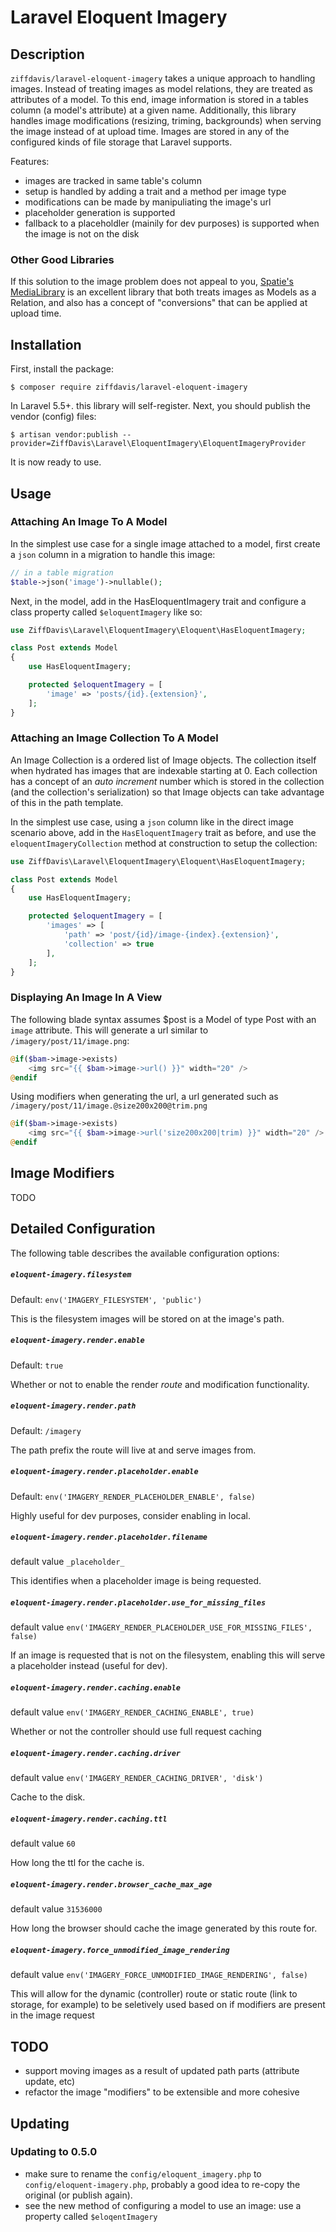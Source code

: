 # Laravel Eloquent Imagery

## Description

`ziffdavis/laravel-eloquent-imagery` takes a unique approach to handling
images. Instead of treating images as model relations, they are treated
as attributes of a model. To this end, image information is stored
in a tables column (a model's attribute) at a given name. Additionally,
this library handles image modifications (resizing, triming,
backgrounds) when serving the image instead of at upload time. Images
are stored in any of the configured kinds of file storage that Laravel
supports.

Features:
- images are tracked in same table's column
- setup is handled by adding a trait and a method per image type
- modifications can be made by manipuliating the image's url
- placeholder generation is supported
- fallback to a placeholdler (mainily for dev purposes) is supported
  when the image is not on the disk

### Other Good Libraries

If this solution to the image problem does not appeal to you,
[Spatie's MediaLibrary](https://github.com/spatie/laravel-medialibrary)
is an excellent library that both treats images as
Models as a Relation, and also has a concept of "conversions" that can
be applied at upload time.

## Installation

First, install the package:

    $ composer require ziffdavis/laravel-eloquent-imagery

In Laravel 5.5+. this library will self-register. Next, you should
publish the vendor (config) files:

    $ artisan vendor:publish --provider=ZiffDavis\Laravel\EloquentImagery\EloquentImageryProvider

It is now ready to use.

## Usage

### Attaching An Image To A Model

In the simplest use case for a single image attached to a model, first
create a `json` column in a migration to handle this image:

```php
// in a table migration
$table->json('image')->nullable();
```

Next, in the model, add in the HasEloquentImagery trait and configure a class
property called `$eloquentImagery` like so:

```php
use ZiffDavis\Laravel\EloquentImagery\Eloquent\HasEloquentImagery;

class Post extends Model
{
    use HasEloquentImagery;

    protected $eloquentImagery = [
        'image' => 'posts/{id}.{extension}',
    ];
}
```

### Attaching an Image Collection To A Model

An Image Collection is a ordered list of Image objects.  The collection
itself when hydrated has images that are indexable starting at 0. Each
collection has a concept of an *auto increment* number which is stored
in the collection (and the collection's serialization) so that Image
objects can take advantage of this in the path template.

In the simplest use case, using a `json` column like in the direct image
scenario above, add in the `HasEloquentImagery` trait as before, and
use the `eloquentImageryCollection` method at construction to setup
the collection:

```php
use ZiffDavis\Laravel\EloquentImagery\Eloquent\HasEloquentImagery;

class Post extends Model
{
    use HasEloquentImagery;

    protected $eloquentImagery = [
        'images' => [
            'path' => 'post/{id}/image-{index}.{extension}',
            'collection' => true
        ],
    ];
}
```

### Displaying An Image In A View

The following blade syntax assumes $post is a Model of type Post with
an `image` attribute.  This will generate a url
similar to `/imagery/post/11/image.png`:

```php
@if($bam->image->exists)
    <img src="{{ $bam->image->url() }}" width="20" />
@endif
```

Using modifiers when generating the url, a url generated such as
`/imagery/post/11/image.@size200x200@trim.png`

```php
@if($bam->image->exists)
    <img src="{{ $bam->image->url('size200x200|trim) }}" width="20" />
@endif
```

## Image Modifiers

TODO

## Detailed Configuration

The following table describes the available configuration options:


##### `eloquent-imagery.filesystem`

Default: `env('IMAGERY_FILESYSTEM', 'public')`

This is the filesystem images will be stored on at the image's path.

##### `eloquent-imagery.render.enable`

Default: `true`

Whether or not to enable the render *route* and modification functionality.

##### `eloquent-imagery.render.path`

Default: `/imagery`

The path prefix the route will live at and serve images from.

##### `eloquent-imagery.render.placeholder.enable`

Default: `env('IMAGERY_RENDER_PLACEHOLDER_ENABLE', false)`

Highly useful for dev purposes, consider enabling in local.

##### `eloquent-imagery.render.placeholder.filename`

default value `_placeholder_`

This identifies when a placeholder image is being requested.

##### `eloquent-imagery.render.placeholder.use_for_missing_files`

default value `env('IMAGERY_RENDER_PLACEHOLDER_USE_FOR_MISSING_FILES', false)`

If an image is requested that is not on the filesystem, enabling this
will serve a placeholder instead (useful for dev).

##### `eloquent-imagery.render.caching.enable`

default value `env('IMAGERY_RENDER_CACHING_ENABLE', true)`

Whether or not the controller should use full request caching

##### `eloquent-imagery.render.caching.driver`

default value `env('IMAGERY_RENDER_CACHING_DRIVER', 'disk')`

Cache to the disk.

##### `eloquent-imagery.render.caching.ttl`

default value `60`

How long the ttl for the cache is.

##### `eloquent-imagery.render.browser_cache_max_age`

default value `31536000`

How long the browser should cache the image generated by this route for.

##### `eloquent-imagery.force_unmodified_image_rendering`

default value `env('IMAGERY_FORCE_UNMODIFIED_IMAGE_RENDERING', false)`

This will allow for the dynamic (controller) route or static route (link to storage, for example) to be seletively used based on if modifiers are present in the image request

## TODO

- support moving images as a result of updated path parts (attribute update, etc)
- refactor the image "modifiers" to be extensible and more cohesive

## Updating

### Updating to 0.5.0

- make sure to rename the `config/eloquent_imagery.php` to `config/eloquent-imagery.php`, probably a good idea to re-copy the original (or publish again).
- see the new method of configuring a model to use an image: use a property called `$eloqentImagery`
